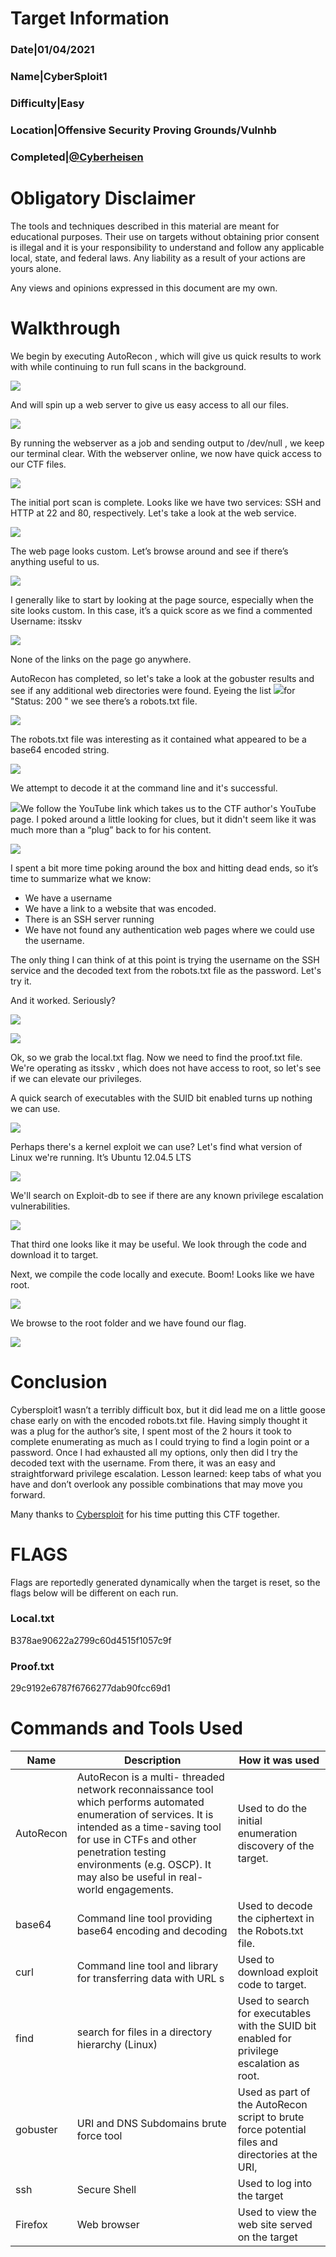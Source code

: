 
# Target Information   
### Date|01/04/2021  
### Name|CyberSploit1  
### Difficulty|Easy  
### Location|Offensive Security Proving Grounds/Vulnhb
### Completed|[@Cyberheisen](https://www.twitter.com/cyberheisen)    

# Obligatory Disclaimer 

The tools and techniques described in this material are meant for educational purposes.  Their use on targets without obtaining prior consent is illegal and it is your responsibility to understand and follow any applicable local, state, and federal laws.  Any liability as a result of your actions are yours alone. 

Any views and opinions expressed in this document are my own. 

# Walkthrough 

We begin by executing AutoRecon , which will give us quick results to work with while continuing to run full scans in the background. 

![](CyberSploit1.001.png)

And will spin up a web server to give us easy access to all our files. 

![](CyberSploit1.002.png)

By running the webserver as a job and sending output to  /dev/null , we keep our terminal clear. With the webserver online, we now have quick access to our CTF files. 

![](CyberSploit1.004.png)

The initial port scan is complete.  Looks like we have two services: SSH and HTTP at 22 and 80, respectively.  Let's take a look at the web service. 

![](CyberSploit1.006.png)

The web page looks custom.  Let’s browse around and see if there’s anything useful to us. 

![](CyberSploit1.008.png)

I generally like to start by looking at the page source, especially when the site looks custom.  In this case, it’s a quick score as we find a commented Username: itsskv 

![](CyberSploit1.010.png)

None of the links on the page go anywhere. 

AutoRecon  has completed, so let's take a look at the  gobuster results and see if any additional web directories were found.  Eyeing the list ![](CyberSploit1.011.png)for "Status: 200 " we see there’s a robots.txt file. 

![](CyberSploit1.013.png)

The robots.txt file was interesting as it contained what appeared to be a  base64 encoded string. 

![](CyberSploit1.014.png)

We attempt to decode it at the command line and it's successful. 

![](CyberSploit1.015.png)We follow the YouTube link which takes us to the CTF author's YouTube page.  I poked around a little looking for clues, but it didn't seem like it was much more than a “plug” back to for his content. 

![](CyberSploit1.016.png)

I spent a bit more time poking around the box and hitting dead ends, so it’s time to summarize what we know: 

- We have a username 
- We have a link to a website that was encoded. 
- There is an SSH server running 
- We have not found any authentication web pages where we could use the username. 

The only thing I can think of at this point is trying the username on the SSH service and the decoded text from the robots.txt file as the password.  Let's try it. 

And it worked.  Seriously? 

![](CyberSploit1.017.png)

![](CyberSploit1.018.png)

Ok, so we grab the local.txt flag.  Now we need to find the proof.txt file.  We're operating as  itsskv , which does not have access to root, so let's see if we can elevate our privileges. 

A quick search of executables with the SUID bit enabled turns up nothing we can use. 

![](CyberSploit1.019.png)

Perhaps there's a kernel exploit we can use?  Let's find what version of Linux we're running.  It’s Ubuntu 12.04.5 LTS 

![](CyberSploit1.020.png)

We'll search on Exploit-db to see if there are any known privilege escalation vulnerabilities. 

![](CyberSploit1.021.png)

That third one looks like it may be useful.  We look through the code and download it to target. 

Next, we compile the code locally and execute. Boom!  Looks like we have root. 

![](CyberSploit1.023.png)

We browse to the root folder and we have found our flag. 

![](CyberSploit1.024.png)

# Conclusion 

Cybersploit1 wasn’t a terribly difficult box, but it did lead me on a little goose chase early on with the encoded robots.txt file.  Having simply thought it was a plug for the author’s site, I spent most of the 2 hours it took to complete enumerating as much as I could trying to find a login point or a password.  Once I had exhausted all my options, only then did I try the decoded text with the username.   From there, it was an easy and straightforward privilege escalation.   Lesson learned: keep tabs of what you have and don’t overlook any possible combinations that may move you forward. 

Many thanks to [Cybersploit](https://www.youtube.com/c/cybersploit) for his time putting this CTF together. 

# FLAGS 

Flags are reportedly generated dynamically when the target is reset, so the flags below will be different on each run. 

### Local.txt
B378ae90622a2799c60d4515f1057c9f 
### Proof.txt
29c9192e6787f6766277dab90fcc69d1 

# Commands and Tools Used 

|Name |Description |How it was used |
| - | - | - |
|AutoRecon |AutoRecon is a multi- threaded network reconnaissance tool which performs automated enumeration of services. It is intended as a time-saving tool for use in CTFs and other penetration testing environments (e.g. OSCP). It may also be useful in real- world engagements. |Used to do the initial enumeration discovery of the target. |
|base64 |Command line tool providing base64 encoding and decoding |Used to decode the ciphertext in the Robots.txt file. |
|curl |Command line tool and library for transferring data with URL s|Used to download exploit code to target. |
|find |search for files in a directory hierarchy (Linux) |Used to search for executables with the SUID bit enabled for privilege escalation as root. |
|gobuster |URI and DNS Subdomains brute force tool |Used as part of the AutoRecon script to brute force potential files and directories at the URI, |
|ssh |Secure Shell |Used to log into the target |
|Firefox |Web browser |Used to view the web site served on the target |

